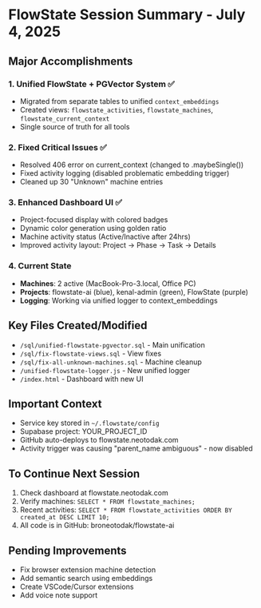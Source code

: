 # FlowState Session Summary - July 4, 2025

## Major Accomplishments

### 1. Unified FlowState + PGVector System ✅
- Migrated from separate tables to unified `context_embeddings`
- Created views: `flowstate_activities`, `flowstate_machines`, `flowstate_current_context`
- Single source of truth for all tools

### 2. Fixed Critical Issues ✅
- Resolved 406 error on current_context (changed to .maybeSingle())
- Fixed activity logging (disabled problematic embedding trigger)
- Cleaned up 30 "Unknown" machine entries

### 3. Enhanced Dashboard UI ✅
- Project-focused display with colored badges
- Dynamic color generation using golden ratio
- Machine activity status (Active/Inactive after 24hrs)
- Improved activity layout: Project → Phase → Task → Details

### 4. Current State
- **Machines**: 2 active (MacBook-Pro-3.local, Office PC)
- **Projects**: flowstate-ai (blue), kenal-admin (green), FlowState (purple)
- **Logging**: Working via unified logger to context_embeddings

## Key Files Created/Modified
- `/sql/unified-flowstate-pgvector.sql` - Main unification
- `/sql/fix-flowstate-views.sql` - View fixes
- `/sql/fix-all-unknown-machines.sql` - Machine cleanup
- `/unified-flowstate-logger.js` - New unified logger
- `/index.html` - Dashboard with new UI

## Important Context
- Service key stored in `~/.flowstate/config`
- Supabase project: YOUR_PROJECT_ID
- GitHub auto-deploys to flowstate.neotodak.com
- Activity trigger was causing "parent_name ambiguous" - now disabled

## To Continue Next Session
1. Check dashboard at flowstate.neotodak.com
2. Verify machines: `SELECT * FROM flowstate_machines;`
3. Recent activities: `SELECT * FROM flowstate_activities ORDER BY created_at DESC LIMIT 10;`
4. All code is in GitHub: broneotodak/flowstate-ai

## Pending Improvements
- Fix browser extension machine detection
- Add semantic search using embeddings
- Create VSCode/Cursor extensions
- Add voice note support